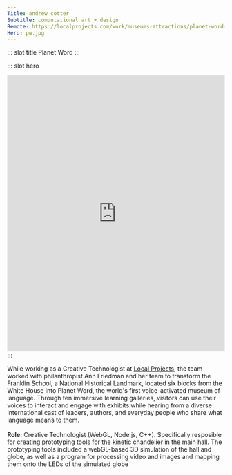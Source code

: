 ```yaml
---
Title: andrew cotter
Subtitle: computational art + design
Remote: https://localprojects.com/work/museums-attractions/planet-word-museum-of-words-and-language/
Hero: pw.jpg
---
```


::: slot title
Planet Word
:::

::: slot hero

<section class="hero">
<div class="hero-body">
    <iframe title="vimeo-player" src="https://player.vimeo.com/video/471044203"
    width=100% height=640 frameborder="0" allowfullscreen></iframe>
</div>
</section>
:::

While working as a Creative Technologist at [Local Projects](https://localprojects.com/work/ABB), the team worked with philanthropist Ann Friedman and her team to transform the Franklin School, a National Historical Landmark, located six blocks from the White House into Planet Word, the world's first voice-activated museum of language. Through ten immersive learning galleries, visitors can use their voices to interact and engage with exhibits while hearing from a diverse international cast of leaders, authors, and everyday people who share what language means to them.
<br><br>
**Role:** Creative Technologist (WebGL, Node.js, C++).
Specifically resposible for creating prototyping tools for the kinetic chandelier in the main hall. The prototyping tools included a webGL-based 3D simulation of the hall and globe, as well as a program for processing video and images and mapping them onto the LEDs of the simulated globe
<br><br>
